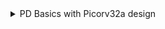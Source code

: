 <details>
  <summary> PD Basics with Picorv32a design </summary>
To invoke openlane and perform the flow we have to get into this directory 
  
    cd Desktop/work/tools/openlane_working_dir/openlane
    docker
    ./flow.tcl -interactive
    package require openlane 0.9

![image](https://github.com/user-attachments/assets/09bf153c-cd1d-4ba4-bcd1-51b08a51e750)
<details>
<summary> Synthesis </summary>

    run_synthesis
![image](https://github.com/user-attachments/assets/f4bd5398-e6d8-4491-96ea-157813f2302e)
![image](https://github.com/user-attachments/assets/6f976ca0-ff94-4abc-b394-e663418886ea)

Calculate flop ratio
![image](https://github.com/user-attachments/assets/b6462e71-f2f3-47d8-bdf1-3df62c8ce631)

Number of flipflops(dfxtp) = 1613

flop ratio = 1613/14876 = 0.1084

% of dff's = 0.1084 * 100 = 10.84%

</details>

    run_floorplan
  ![image](https://github.com/user-attachments/assets/55f963ee-ec4a-4979-93dc-fdb8deb53fe0)
  ![image](https://github.com/user-attachments/assets/ca1a62e8-1b01-4bf3-ae5a-7abede1dc441)
To view below floorplan we have to use this path and command 

    ** magic -T <path to .tech file> lef read <path to .lef file> def read <name of .def file> & **
    magic -T ../../../../../../../pdks/sky130A/libs.tech/magic/sky130A.tech lef read ../../tmp/merged.lef def read picorv32a.floorplan.def
    
  ![image](https://github.com/user-attachments/assets/fce13e63-dae3-49df-a89f-0a4e944d5888)
  Equal spacing between cells
  ![image](https://github.com/user-attachments/assets/35785e41-24f8-4c6a-b532-a248356048d1)
  
  The selected cell is buffer as we can see in tkcon terminal
  ![image](https://github.com/user-attachments/assets/b98a7c61-ee6e-469f-a3f5-a7cfa4a6c3bc)

    run_placement
![image](https://github.com/user-attachments/assets/74443e4b-187a-491a-b982-413d4b90d3c9)
![image](https://github.com/user-attachments/assets/4d99a71c-678e-4ba6-a185-4fd9731e4b44)


    ** magic -T <path to .tech file> lef read <path to .lef file> def read <name of .def file> & **
    magic -T ../../../../../../../pdks/sky130A/libs.tech/magic/sky130A.tech lef read ../../tmp/merged.lef def read picorv32a.placement.def
![image](https://github.com/user-attachments/assets/18dd0ddb-b5cf-441e-b1c4-f84e33b026d3)









    

    
</details>
